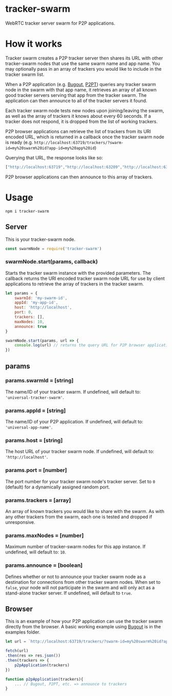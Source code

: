 # tracker-swarm
WebRTC tracker server swarm for P2P applications.

# How it works
Tracker swarm creates a P2P tracker server then shares its URL with other tracker-swarm nodes that use the same swarm name and app name. You may optionally pass in an array of trackers you would like to include in the tracker swarm list.

When a P2P application (e.g. [Bugout](https://github.com/chr15m/bugout), [P2PT](https://github.com/subins2000/p2pt)) queries any tracker swarm node in the swarm with that app name, it retrieves an array of all known good tracker servers serving that app from the tracker swarm. The application can then announce to all of the tracker servers it found.

Each tracker swarm node tests new nodes upon joining/leaving the swarm, as well as the array of trackers it knows about every 60 seconds. If a tracker does not respond, it is dropped from the list of working trackers.

P2P browser applications can retrieve the list of trackers from its URI encoded URL, which is returned in a callback once the tracker swarm node is ready (e.g. `http://localhost:63719/trackers/?swarm-id=my%20swarm%20id?app-id=my%20app%20id`)

Querying that URL, the response looks like so:
```js
["http://localhost:63719","http://localhost:63209","http://localhost:63190"]
```

P2P browser applications can then announce to this array of trackers.

# Usage

`npm i tracker-swarm`

## Server
This is your tracker-swarm node.

```js
const swarmNode = require('tracker-swarm')
```

### swarmNode.start(params, callback)
Starts the tracker swarm instance with the provided parameters. The callback returns the URI encoded tracker swarm node URL for use by client applications to retrieve the array of trackers in the tracker swarm.

```js
let params = {
    swarmId: 'my-swarm-id',
    appId: 'my-app-id',
    host: 'http://localhost',
    port: 0,
    trackers: [],
    maxNodes: 10,
    announce: true
}

swarmNode.start(params, url => {
    console.log(url) // returns the query URL for P2P browser applications to use
})
```

## params
### params.swarmId = [string]
The name/ID of your tracker swarm. If undefined, will default to: `'universal-tracker-swarm'`.

### params.appId = [string]
The name/ID of your P2P application. If undefined, will default to: `'universal-app-name'`.

### params.host = [string]
The host URL of your tracker swarm node. If undefined, will default to: `'http://localhost'`.

### params.port = [number]
The port number for your tracker swarm node's tracker server. Set to `0` (default) for a dynamically assigned random port.

### params.trackers = [array]
An array of known trackers you would like to share with the swarm. As with any other trackers from the swarm, each one is tested and dropped if unresponsive.

### params.maxNodes = [number]
Maximum number of tracker-swarm nodes for this app instance. If undefined, will default to: `10`.

### params.announce = [boolean]
Defines whether or not to announce your tracker swarm node as a destination for connections from other tracker swarm nodes. When set to `false`, your node will not participate in the swarm and will only act as a stand-alone tracker server. If undefined, will default to `true`.

## Browser
This is an example of how your P2P application can use the tracker swarm directly from the browser. A basic working example using [Bugout](https://github.com/chr15m/bugout) is in the examples folder.

```js
let url = `http://localhost:63719/trackers/?swarm-id=my%20swarm%20id?app-id=my%20app%20id` // your tracker-swarm node instance url

fetch(url)
.then(res => res.json())
.then(trackers => {
    p2pApplication(trackers)
})

function p2pApplication(trackers){
    ... // Bugout, P2PT, etc. => announce to trackers
}
```
